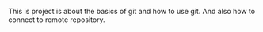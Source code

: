 This is project is about the basics of git and how to use git.
And also how to connect to remote repository.